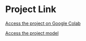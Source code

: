 # Project Link

[Access the project on Google Colab](https://colab.research.google.com/drive/1wpXjAnRbrVA4qIwNmYgw7uxcNMh9wwz3?usp=sharing)

[Access the project model](https://drive.google.com/drive/folders/1U-4DwPOu5WzaT8g0debbftikJcb2n9uN?usp=sharing)
